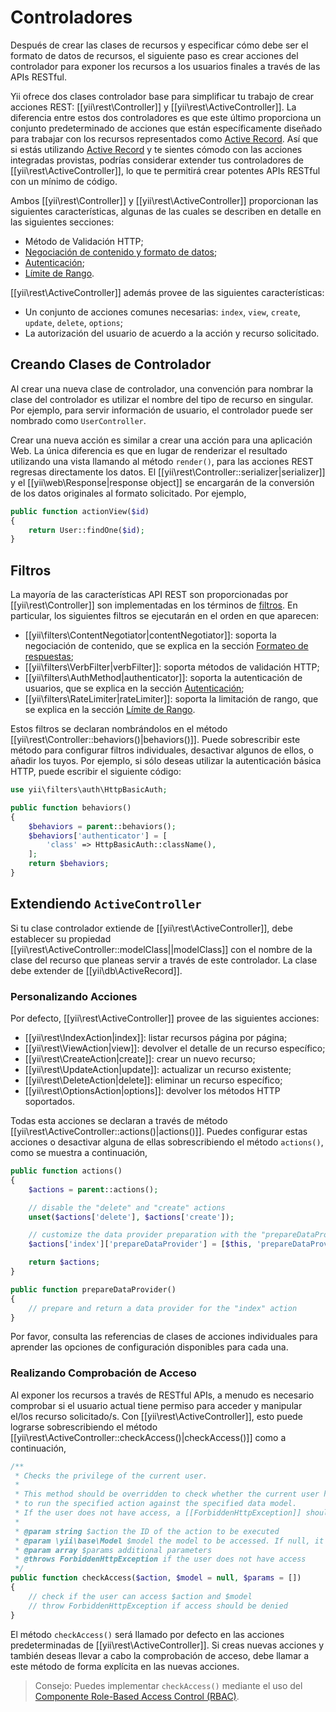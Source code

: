 Controladores
=============

Después de crear las clases de recursos y especificar cómo debe ser el formato de datos de recursos, el siguiente paso
es crear acciones del controlador para exponer los recursos a los usuarios finales a través de las APIs RESTful.

Yii ofrece dos clases controlador base para simplificar tu trabajo de crear acciones REST:
[[yii\rest\Controller]] y [[yii\rest\ActiveController]]. La diferencia entre estos dos controladores
es que este último proporciona un conjunto predeterminado de acciones que están específicamente diseñado para trabajar con
los recursos representados como [Active Record](db-active-record.md). Así que si estás utilizando [Active Record](db-active-record.md)
y te sientes cómodo con las acciones integradas provistas, podrías considerar extender tus controladores
de [[yii\rest\ActiveController]], lo que te permitirá crear potentes APIs RESTful con un mínimo de código.

Ambos [[yii\rest\Controller]] y [[yii\rest\ActiveController]] proporcionan las siguientes características,
algunas de las cuales se describen en detalle en las siguientes secciones:

* Método de Validación HTTP;
* [Negociación de contenido y formato de datos](rest-response-formatting.md);
* [Autenticación](rest-authentication.md);
* [Límite de Rango](rest-rate-limiting.md).

[[yii\rest\ActiveController]] además provee de las siguientes características:

* Un conjunto de acciones comunes necesarias: `index`, `view`, `create`, `update`, `delete`, `options`;
* La autorización del usuario de acuerdo a la acción y recurso solicitado.


## Creando Clases de Controlador <a name="creating-controller"></a>

Al crear una nueva clase de controlador, una convención para nombrar la clase del controlador es utilizar
el nombre del tipo de recurso en singular. Por ejemplo, para servir información de usuario,
el controlador puede ser nombrado como `UserController`.

Crear una nueva acción es similar a crear una acción para una aplicación Web. La única diferencia
es que en lugar de renderizar el resultado utilizando una vista llamando al método `render()`, para las acciones REST
regresas directamente los datos. El [[yii\rest\Controller::serializer|serializer]] y el
[[yii\web\Response|response object]] se encargarán de la conversión de los datos originales
al formato solicitado. Por ejemplo,

```php
public function actionView($id)
{
    return User::findOne($id);
}
```


## Filtros <a name="filters"></a>

La mayoría de las características API REST son proporcionadas por [[yii\rest\Controller]] son implementadas en los términos de [filtros](structure-filters.md).
En particular, los siguientes filtros se ejecutarán en el orden en que aparecen:

* [[yii\filters\ContentNegotiator|contentNegotiator]]: soporta la negociación de contenido, que se explica en
  la sección [Formateo de respuestas](rest-response-formatting.md);
* [[yii\filters\VerbFilter|verbFilter]]: soporta métodos de validación HTTP;
* [[yii\filters\AuthMethod|authenticator]]: soporta la autenticación de usuarios, que se explica en
  la sección [Autenticación](rest-authentication.md);
* [[yii\filters\RateLimiter|rateLimiter]]: soporta la limitación de rango, que se explica en
  la sección [Límite de Rango](rest-rate-limiting.md).

Estos filtros se declaran nombrándolos en el método [[yii\rest\Controller::behaviors()|behaviors()]].
Puede sobrescribir este método para configurar filtros individuales, desactivar algunos de ellos, o añadir los tuyos.
Por ejemplo, si sólo deseas utilizar la autenticación básica HTTP, puede escribir el siguiente código:

```php
use yii\filters\auth\HttpBasicAuth;

public function behaviors()
{
    $behaviors = parent::behaviors();
    $behaviors['authenticator'] = [
        'class' => HttpBasicAuth::className(),
    ];
    return $behaviors;
}
```


## Extendiendo `ActiveController` <a name="extending-active-controller"></a>

Si tu clase controlador extiende de [[yii\rest\ActiveController]], debe establecer
su propiedad [[yii\rest\ActiveController::modelClass||modelClass]] con el nombre de la clase del recurso
que planeas servir a través de este controlador. La clase debe extender de [[yii\db\ActiveRecord]].


### Personalizando Acciones <a name="customizing-actions"></a>

Por defecto, [[yii\rest\ActiveController]] provee de las siguientes acciones:

* [[yii\rest\IndexAction|index]]: listar recursos página por página;
* [[yii\rest\ViewAction|view]]: devolver el detalle de un recurso específico;
* [[yii\rest\CreateAction|create]]: crear un nuevo recurso;
* [[yii\rest\UpdateAction|update]]: actualizar un recurso existente;
* [[yii\rest\DeleteAction|delete]]: eliminar un recurso específico;
* [[yii\rest\OptionsAction|options]]: devolver los métodos HTTP soportados.

Todas esta acciones se declaran a través de método [[yii\rest\ActiveController::actions()|actions()]].
Puedes configurar estas acciones o desactivar alguna de ellas sobrescribiendo el método `actions()`, como se muestra a continuación,

```php
public function actions()
{
    $actions = parent::actions();

    // disable the "delete" and "create" actions
    unset($actions['delete'], $actions['create']);

    // customize the data provider preparation with the "prepareDataProvider()" method
    $actions['index']['prepareDataProvider'] = [$this, 'prepareDataProvider'];

    return $actions;
}

public function prepareDataProvider()
{
    // prepare and return a data provider for the "index" action
}
```

Por favor, consulta las referencias de clases de acciones individuales para aprender las opciones de configuración disponibles para cada una.


### Realizando Comprobación de Acceso <a name="performing-access-check"></a>

Al exponer los recursos a través de RESTful APIs, a menudo es necesario comprobar si el usuario actual tiene permiso
para acceder y manipular el/los recurso solicitado/s. Con [[yii\rest\ActiveController]], esto puede lograrse
sobrescribiendo el método [[yii\rest\ActiveController::checkAccess()|checkAccess()]] como a continuación, 

```php
/**
 * Checks the privilege of the current user.
 *
 * This method should be overridden to check whether the current user has the privilege
 * to run the specified action against the specified data model.
 * If the user does not have access, a [[ForbiddenHttpException]] should be thrown.
 *
 * @param string $action the ID of the action to be executed
 * @param \yii\base\Model $model the model to be accessed. If null, it means no specific model is being accessed.
 * @param array $params additional parameters
 * @throws ForbiddenHttpException if the user does not have access
 */
public function checkAccess($action, $model = null, $params = [])
{
    // check if the user can access $action and $model
    // throw ForbiddenHttpException if access should be denied
}
```

El método `checkAccess()` será llamado por defecto en las acciones predeterminadas de [[yii\rest\ActiveController]]. Si creas
nuevas acciones y también deseas llevar a cabo la comprobación de acceso, debe llamar a este método de forma explícita en las nuevas acciones.

> Consejo: Puedes implementar `checkAccess()` mediante el uso del [Componente Role-Based Access Control (RBAC)](security-authorization.md).
